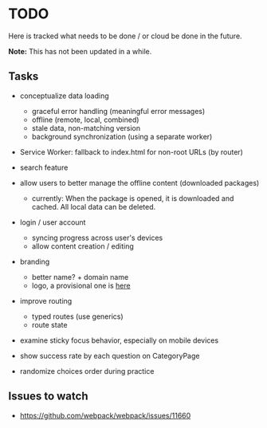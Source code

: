 # TODO

Here is tracked what needs to be done / or cloud be done in the future.

**Note:** This has not been updated in a while.


## Tasks

* conceptualize data loading
	* graceful error handling (meaningful error messages)
	* offline (remote, local, combined)
	* stale data, non-matching version
	* background synchronization (using a separate worker)

* Service Worker: fallback to index.html for non-root URLs (by router)

* search feature

* allow users to better manage the offline content (downloaded packages)
	* currently: When the package is opened, it is downloaded and cached. All local data can be deleted.

* login / user account
	* syncing progress across user's devices
	* allow content creation / editing

* branding
	* better name? + domain name
	* logo, a provisional one is [here](./app/images/app-icon)

* improve routing
	* typed routes (use generics)
	* route state

* examine sticky focus behavior, especially on mobile devices

* show success rate by each question on CategoryPage

* randomize choices order during practice


## Issues to watch

* https://github.com/webpack/webpack/issues/11660
